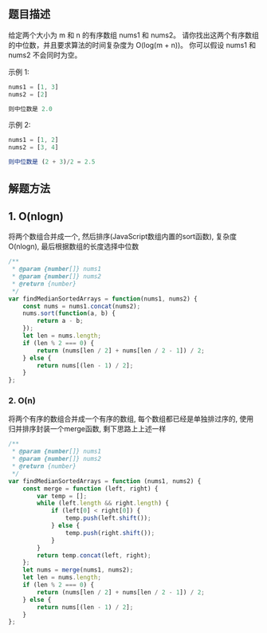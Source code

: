 ## 题目描述
给定两个大小为 m 和 n 的有序数组 nums1 和 nums2。
请你找出这两个有序数组的中位数，并且要求算法的时间复杂度为 O(log(m + n))。
你可以假设 nums1 和 nums2 不会同时为空。

示例 1:
```js
nums1 = [1, 3]
nums2 = [2]

则中位数是 2.0
```

示例 2:

```js
nums1 = [1, 2]
nums2 = [3, 4]

则中位数是 (2 + 3)/2 = 2.5
```
## 解题方法

## 1. O(nlogn)

将两个数组合并成一个, 然后排序(JavaScript数组内置的sort函数), 复杂度O(nlogn), 最后根据数组的长度选择中位数
```js
/**
 * @param {number[]} nums1
 * @param {number[]} nums2
 * @return {number}
 */
var findMedianSortedArrays = function(nums1, nums2) {
    const nums = nums1.concat(nums2);
    nums.sort(function(a, b) {
        return a - b;
    });
    let len = nums.length;
    if (len % 2 === 0) {
        return (nums[len / 2] + nums[len / 2 - 1]) / 2;
    } else {
        return nums[(len - 1) / 2];
    }
};
```
### 2. O(n)
将两个有序的数组合并成一个有序的数组, 每个数组都已经是单独排过序的, 使用归并排序封装一个merge函数, 剩下思路上上述一样
```js
/**
 * @param {number[]} nums1
 * @param {number[]} nums2
 * @return {number}
 */
var findMedianSortedArrays = function (nums1, nums2) {
    const merge = function (left, right) {
        var temp = [];
        while (left.length && right.length) {
            if (left[0] < right[0]) {
                temp.push(left.shift());
            } else {
                temp.push(right.shift());
            }
        }
        return temp.concat(left, right);
    };
    let nums = merge(nums1, nums2);
    let len = nums.length;
    if (len % 2 === 0) {
        return (nums[len / 2] + nums[len / 2 - 1]) / 2;
    } else {
        return nums[(len - 1) / 2];
    }
};
```